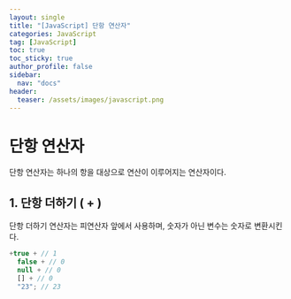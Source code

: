 ```yaml
---
layout: single
title: "[JavaScript] 단항 연산자"
categories: JavaScript
tag: [JavaScript]
toc: true
toc_sticky: true
author_profile: false
sidebar:
  nav: "docs"
header:
  teaser: /assets/images/javascript.png
---
```


# 단항 연산자

단항 연산자는 하나의 항을 대상으로 연산이 이루어지는 연산자이다.

## 1. 단항 더하기 ( + )

단항 더하기 연산자는 피연산자 앞에서 사용하며, 숫자가 아닌 변수는 숫자로 변환시킨다.

```js
+true + // 1
  false + // 0
  null + // 0
  [] + // 0
  "23"; // 23
```
